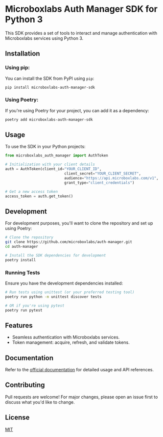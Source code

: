 # Microboxlabs Auth Manager SDK for Python 3

This SDK provides a set of tools to interact and manage authentication with Microboxlabs services using Python 3.

## Installation

### Using pip:

You can install the SDK from PyPI using `pip`:

```bash
pip install microboxlabs-auth-manager-sdk
```

### Using Poetry:

If you're using Poetry for your project, you can add it as a dependency:

```bash
poetry add microboxlabs-auth-manager-sdk
```

## Usage

To use the SDK in your Python projects:

```python
from microboxlabs_auth_manager import AuthToken

# Initialization with your client details
auth = AuthToken(client_id="YOUR_CLIENT_ID", 
                           client_secret="YOUR_CLIENT_SECRET", 
                           audience="https://api.microboxlabs.com/v1", 
                           grant_type="client_credentials")

# Get a new access token
access_token = auth.get_token()
```

## Development

For development purposes, you'll want to clone the repository and set up using Poetry:

```bash
# Clone the repository
git clone https://github.com/microboxlabs/auth-manager.git
cd auth-manager

# Install the SDK dependencies for development
poetry install
```

### Running Tests

Ensure you have the development dependencies installed:

```bash
# Run tests using unittest (or your preferred testing tool)
poetry run python -m unittest discover tests

# OR if you're using pytest
poetry run pytest
```

## Features

- Seamless authentication with Microboxlabs services.
- Token management: acquire, refresh, and validate tokens.

## Documentation

Refer to the [official documentation](https://github.com/microboxlabs/auth-manager#readme) for detailed usage and API references.

## Contributing

Pull requests are welcome! For major changes, please open an issue first to discuss what you'd like to change.

## License

[MIT](https://choosealicense.com/licenses/mit/)
